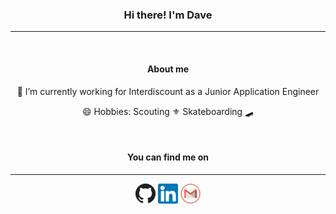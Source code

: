 <h3 align="center">Hi there! I'm Dave</h3>
<hr />
<br />
<h4 align="center">About me</h4>

<p align="center">🔭 I’m currently working for Interdiscount as a Junior Application Engineer</p>
<p align="center">😄 Hobbies: Scouting ⚜️ Skateboarding 🛹</p>
<br />
<h4 align="center">You can find me on</h4>
<hr />
<p align="center">
  <a href="http://www.github.com/vonmuehlenen"><img src="https://github.com/vonmuehlenen/vonmuehlenen/blob/master/assets/github.png"/></a>
  <a href="https://ch.linkedin.com/in/david-von-m%C3%BChlenen-451537178"><img src="https://github.com/vonmuehlenen/vonmuehlenen/blob/master/assets/linkedin.png"/></a>
  <a href="mailto:david.vonmuehlenen@gmail.com"><img src="https://github.com/vonmuehlenen/vonmuehlenen/blob/master/assets/gmail.png"/></a>
</p>  
